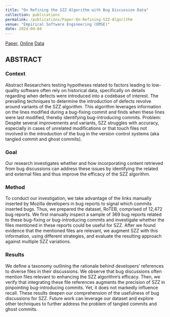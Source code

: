 ```yaml
---
title: "On Refining the SZZ Algorithm with Bug Discussion Data"
collection: publications
permalink: /publications/Paper-On-Refining-SZZ-Algorithm
venue: "Empirical Software Engineering (EMSE)"
date: 2024-04-04
---
```


[Paper](https://poojaruhal.github.io/files/Paper-On-Refining-SZZ-Algorithm.pdf),
[Online](https://link.springer.com/article/10.1007/s10664-024-10511-2)
[Data](https://zenodo.org/records/11484723)

## ABSTRACT
### Context
Abstract Researchers testing hypotheses related to factors leading to low-quality software often rely on historical data, specifically on details regarding when defects were introduced into a codebase of interest. The prevailing techniques to determine the introduction of defects revolve around variants of the SZZ algorithm. This algorithm leverages information on the lines modified during a bug-fixing commit and finds when these lines were last modified, thereby identifying bug-introducing commits.
Problem: Despite several improvements and variants, SZZ struggles with accuracy, especially in cases of unrelated modifications or that touch files not involved in the introduction of the bug in the version control systems (aka tangled commit and ghost commits).

### Goal  
Our research investigates whether and how incorporating content retrieved from bug discussions can address these issues by identifying the related and external files and thus improve the efficacy of the SZZ algorithm.

### Method
To conduct our investigation, we take advantage of the links manually inserted by Mozilla developers in bug reports to signal which commits inserted bugs. Thus, we prepared the dataset, RoTEB, comprised of 12,472 bug reports. We first manually inspect a sample of 369 bug reports related to these bug-fixing or bug-introducing commits and investigate whether the files mentioned in these reports could be useful for SZZ. After we found evidence that the mentioned files are relevant, we augment SZZ with this information, using different strategies, and evaluate the resulting approach against multiple SZZ variations.


### Results
We define a taxonomy outlining the rationale behind developers’ references to diverse files in their discussions. We observe that bug discussions often mention files relevant to enhancing the SZZ algorithm’s efficacy. Then, we verify that integrating these file references augments the precision of SZZ in pinpointing bug-introducing commits. Yet, it does not markedly influence recall. These results deepen our comprehension of the usefulness of bug discussions for SZZ. Future work can leverage our dataset and explore other techniques to further address the problem of tangled commits and ghost commits.